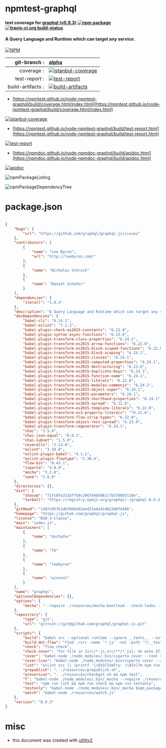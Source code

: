 # npmtest-graphql

#### test coverage for  [graphql (v0.9.3)](https://github.com/graphql/graphql-js)  [![npm package](https://img.shields.io/npm/v/npmtest-graphql.svg?style=flat-square)](https://www.npmjs.org/package/npmtest-graphql) [![travis-ci.org build-status](https://api.travis-ci.org/npmtest/node-npmtest-graphql.svg)](https://travis-ci.org/npmtest/node-npmtest-graphql)

#### A Query Language and Runtime which can target any service.

[![NPM](https://nodei.co/npm/graphql.png?downloads=true&downloadRank=true&stars=true)](https://www.npmjs.com/package/graphql)

| git-branch : | [alpha](https://github.com/npmtest/node-npmtest-graphql/tree/alpha)|
|--:|:--|
| coverage : | [![istanbul-coverage](https://npmtest.github.io/node-npmtest-graphql/build/coverage.badge.svg)](https://npmtest.github.io/node-npmtest-graphql/build/coverage.html/index.html)|
| test-report : | [![test-report](https://npmtest.github.io/node-npmtest-graphql/build/test-report.badge.svg)](https://npmtest.github.io/node-npmtest-graphql/build/test-report.html)|
| build-artifacts : | [![build-artifacts](https://npmtest.github.io/node-npmtest-graphql/glyphicons_144_folder_open.png)](https://github.com/npmtest/node-npmtest-graphql/tree/gh-pages/build)|

- [https://npmtest.github.io/node-npmtest-graphql/build/coverage.html/index.html](https://npmtest.github.io/node-npmtest-graphql/build/coverage.html/index.html)

[![istanbul-coverage](https://npmtest.github.io/node-npmtest-graphql/build/screenCapture.buildCi.browser.%252Ftmp%252Fbuild%252Fcoverage.lib.html.png)](https://npmtest.github.io/node-npmtest-graphql/build/coverage.html/index.html)

- [https://npmtest.github.io/node-npmtest-graphql/build/test-report.html](https://npmtest.github.io/node-npmtest-graphql/build/test-report.html)

[![test-report](https://npmtest.github.io/node-npmtest-graphql/build/screenCapture.buildCi.browser.%252Ftmp%252Fbuild%252Ftest-report.html.png)](https://npmtest.github.io/node-npmtest-graphql/build/test-report.html)

- [https://npmdoc.github.io/node-npmdoc-graphql/build/apidoc.html](https://npmdoc.github.io/node-npmdoc-graphql/build/apidoc.html)

[![apidoc](https://npmdoc.github.io/node-npmdoc-graphql/build/screenCapture.buildCi.browser.%252Ftmp%252Fbuild%252Fapidoc.html.png)](https://npmdoc.github.io/node-npmdoc-graphql/build/apidoc.html)

![npmPackageListing](https://npmtest.github.io/node-npmtest-graphql/build/screenCapture.npmPackageListing.svg)

![npmPackageDependencyTree](https://npmtest.github.io/node-npmtest-graphql/build/screenCapture.npmPackageDependencyTree.svg)



# package.json

```json

{
    "bugs": {
        "url": "https://github.com/graphql/graphql-js/issues"
    },
    "contributors": [
        {
            "name": "Lee Byron",
            "url": "http://leebyron.com/"
        },
        {
            "name": "Nicholas Schrock"
        },
        {
            "name": "Daniel Schafer"
        }
    ],
    "dependencies": {
        "iterall": "1.0.3"
    },
    "description": "A Query Language and Runtime which can target any service.",
    "devDependencies": {
        "babel-cli": "6.24.1",
        "babel-eslint": "7.2.2",
        "babel-plugin-check-es2015-constants": "6.22.0",
        "babel-plugin-syntax-async-functions": "6.13.0",
        "babel-plugin-transform-class-properties": "6.24.1",
        "babel-plugin-transform-es2015-arrow-functions": "6.22.0",
        "babel-plugin-transform-es2015-block-scoped-functions": "6.22.0",
        "babel-plugin-transform-es2015-block-scoping": "6.24.1",
        "babel-plugin-transform-es2015-classes": "6.24.1",
        "babel-plugin-transform-es2015-computed-properties": "6.24.1",
        "babel-plugin-transform-es2015-destructuring": "6.23.0",
        "babel-plugin-transform-es2015-duplicate-keys": "6.24.1",
        "babel-plugin-transform-es2015-function-name": "6.24.1",
        "babel-plugin-transform-es2015-literals": "6.22.0",
        "babel-plugin-transform-es2015-modules-commonjs": "6.24.1",
        "babel-plugin-transform-es2015-object-super": "6.24.1",
        "babel-plugin-transform-es2015-parameters": "6.24.1",
        "babel-plugin-transform-es2015-shorthand-properties": "6.24.1",
        "babel-plugin-transform-es2015-spread": "6.22.0",
        "babel-plugin-transform-es2015-template-literals": "6.22.0",
        "babel-plugin-transform-es3-property-literals": "^6.22.0",
        "babel-plugin-transform-flow-strip-types": "6.22.0",
        "babel-plugin-transform-object-rest-spread": "6.23.0",
        "babel-plugin-transform-regenerator": "6.24.1",
        "chai": "3.5.0",
        "chai-json-equal": "0.0.1",
        "chai-subset": "1.5.0",
        "coveralls": "2.13.0",
        "eslint": "3.19.0",
        "eslint-plugin-babel": "4.1.1",
        "eslint-plugin-flowtype": "2.30.4",
        "flow-bin": "0.43.1",
        "isparta": "4.0.0",
        "mocha": "3.2.0",
        "sane": "1.6.0"
    },
    "directories": {},
    "dist": {
        "shasum": "71fc0fa331bffb9c20678485861cfb370803118e",
        "tarball": "https://registry.npmjs.org/graphql/-/graphql-0.9.3.tgz"
    },
    "gitHead": "1407c057b1d6f0d6492eed23a4a41402346f440b",
    "homepage": "https://github.com/graphql/graphql-js",
    "license": "BSD-3-Clause",
    "main": "index.js",
    "maintainers": [
        {
            "name": "dschafer"
        },
        {
            "name": "fb"
        },
        {
            "name": "leebyron"
        },
        {
            "name": "wincent"
        }
    ],
    "name": "graphql",
    "optionalDependencies": {},
    "options": {
        "mocha": "--require ./resources/mocha-bootload --check-leaks --full-trace src/**/__tests__/**/*-test.js"
    },
    "repository": {
        "type": "git",
        "url": "git+ssh://git@github.com/graphql/graphql-js.git"
    },
    "scripts": {
        "build": "babel src --optional runtime --ignore __tests__ --out-dir dist/ && cp package.json dist/ && npm run build-dot-flow",
        "build-dot-flow": "find ./src -name '*.js' -not -path '*/__tests__*' | while read filepath; do cp $filepath 'echo $filepath | sed 's/\\/src\\//\\/dist\\//g''.flow; done",
        "check": "flow check",
        "check-cover": "for file in {src/*.js,src/**/*.js}; do echo $file; flow coverage $file; done",
        "cover": "babel-node ./node_modules/.bin/isparta cover --root src --report html _mocha -- $npm_package_options_mocha",
        "cover:lcov": "babel-node ./node_modules/.bin/isparta cover --root src --report lcovonly _mocha -- $npm_package_options_mocha",
        "lint": "eslint src || (printf '\\033[33mTry: \\033[7m npm run lint -- --fix \\033[0m\\n' && exit 1)",
        "prepublish": ". ./resources/prepublish.sh",
        "preversion": ". ./resources/checkgit.sh && npm test",
        "t": "babel-node ./node_modules/.bin/_mocha --require ./resources/mocha-bootload",
        "test": "npm run lint && npm run check && npm run testonly",
        "testonly": "babel-node ./node_modules/.bin/_mocha $npm_package_options_mocha",
        "watch": "babel-node ./resources/watch.js"
    },
    "version": "0.9.3"
}
```



# misc
- this document was created with [utility2](https://github.com/kaizhu256/node-utility2)
